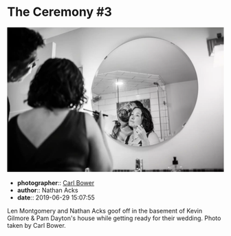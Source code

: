 # The Ceremony \#3

![Len Montgomery and Nathan Acks goof off](assets/2019-06-29-set-1-the-ceremony-03.webp)

* **photographer**:: [Carl Bower](https://carlbowerphotos.com)  
* **author**:: Nathan Acks  
* **date**:: 2019-06-29 15:07:55

Len Montgomery and Nathan Acks goof off in the basement of Kevin Gilmore & Pam Dayton's house while getting ready for their wedding. Photo taken by Carl Bower.
